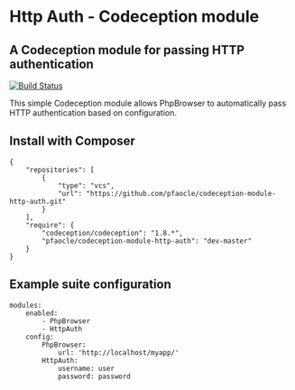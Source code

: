 Http Auth - Codeception module
===

## A Codeception module for passing HTTP authentication

[![Build Status](https://travis-ci.org/pfaocle/codeception-module-http-auth.svg?branch=master)](https://travis-ci.org/pfaocle/codeception-module-http-auth)

This simple Codeception module allows PhpBrowser to automatically pass HTTP authentication based on configuration.

## Install with Composer

    {
        "repositories": [
            {
                "type": "vcs",
                "url": "https://github.com/pfaocle/codeception-module-http-auth.git"
            }
        ],
        "require": {
            "codeception/codeception": "1.8.*",
            "pfaocle/codeception-module-http-auth": "dev-master"
        }
    }


## Example suite configuration

    modules:
        enabled:
            - PhpBrowser
            - HttpAuth
        config:
            PhpBrowser:
                url: 'http://localhost/myapp/'
            HttpAuth:
                username: user
                password: password
